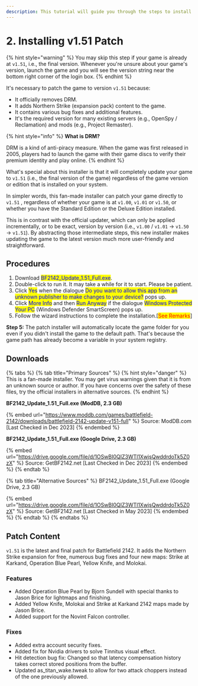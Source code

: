 ```yaml
---
description: This tutorial will guide you through the steps to install v1.51 patch.
---
```


# 2. Installing v1.51 Patch

{% hint style="warning" %}
You may skip this step if your game is already at `v1.51`, i.e., the final version. Whenever you're unsure about your game's version, launch the game and you will see the version string near the bottom right corner of the login box.
{% endhint %}

It's necessary to patch the game to version `v1.51` because:

* It officially removes DRM.
* It adds Northern Strike (expansion pack) content to the game.
* It contains various bug fixes and additional features.
* It's the required version for many existing servers (e.g., OpenSpy / Reclamation) and mods (e.g., Project Remaster).

{% hint style="info" %}
**What is DRM?**

DRM is a kind of anti-piracy measure. When the game was first released in 2005, players had to launch the game with their game discs to verify their premium identity and play online.
{% endhint %}

What's special about this installer is that it will completely update your game to `v1.51` (i.e., the final version of the game) regardless of the game version or edition that is installed on your system.

In simpler words, this fan-made installer can patch your game directly to `v1.51` , regardless of whether your game is at `v1.00`, `v1.01` or `v1.50`, or whether you have the Standard Edition or the Deluxe Edition installed.&#x20;

This is in contrast with the official updater, which can only be applied incrementally, or to be exact, version by version (i.e., `v1.00` / `v1.01` -> `v1.50` -> `v1.51`). By abstracting those intermediate steps, this new installer makes updating the game to the latest version much more user-friendly and straightforward.

## Procedures

1. Download <mark style="color:blue;">BF2142\_Update\_1.51\_Full.exe</mark>.
2. Double-click to run it. It may take a while for it to start. Please be patient.
3. Click <mark style="color:blue;">Yes</mark> when the dialogue <mark style="color:blue;">Do you want to allow this app from an unknown publisher to make changes to your device?</mark> pops up.
4. ​Click <mark style="color:blue;">More Info</mark> and then <mark style="color:blue;">Run Anyway</mark> if the dialogue <mark style="color:blue;">Windows Protected Your PC</mark> (Windows Defender SmartScreen) pops up.
5. Follow the wizard instructions to complete the installation.​ \[<mark style="color:red;">See Remarks</mark>]

**Step 5:** The patch installer will automatically locate the game folder for you even if you didn't install the game to the default path. That's because the game path has already become a variable in your system registry.

## Downloads

{% tabs %}
{% tab title="Primary Sources" %}
{% hint style="danger" %}
This is a fan-made installer. You may get virus warnings given that it is from an unknown source or author. If you have concerns over the safety of these files, try the official installers in alternative sources.
{% endhint %}

**BF2142\_Update\_1.51\_Full.exe (ModDB, 2.3 GB)**

{% embed url="https://www.moddb.com/games/battlefield-2142/downloads/battlefield-2142-update-v151-full" %}
Source: ModDB.com \[Last Checked in Dec 2023]
{% endembed %}

**BF2142\_Update\_1.51\_Full.exe (Google Drive, 2.3 GB)**

{% embed url="https://drive.google.com/file/d/1OSwBI0QIZ3WTl1XwjsQwddrdoTk5Z0zX" %}
Source: GetBF2142.net \[Last Checked in Dec 2023]
{% endembed %}
{% endtab %}

{% tab title="Alternative Sources" %}
BF2142\_Update\_1.51\_Full.exe (Google Drive, 2.3 GB)

{% embed url="https://drive.google.com/file/d/1OSwBI0QIZ3WTl1XwjsQwddrdoTk5Z0zX" %}
Source: GetBF2142.net \[Last Checked in May 2023]
{% endembed %}
{% endtab %}
{% endtabs %}

## Patch Content

`v1.51` is the latest and final patch for Battlefield 2142. It adds the Northern Strike expansion for free, numerous bug fixes and four new maps: Strike at Karkand, Operation Blue Pearl, Yellow Knife, and Molokai.

### Features

* Added Operation Blue Pearl by Bjorn Sundell with special thanks to Jason Brice for lightmaps and finishing.
* Added Yellow Knife, Molokai and Strike at Karkand 2142 maps made by Jason Brice.
* Added support for the Novint Falcon controller.

### Fixes

* Added extra account security fixes.
* Added fix for Nvidia drivers to solve Tinnitus visual effect.
* Hit detection bug fix: Changed so that latency compensation history takes correct stored positions from the buffer.
* Updated as\_titan\_wake.tweak to allow for two attack choppers instead of the one previously allowed.
